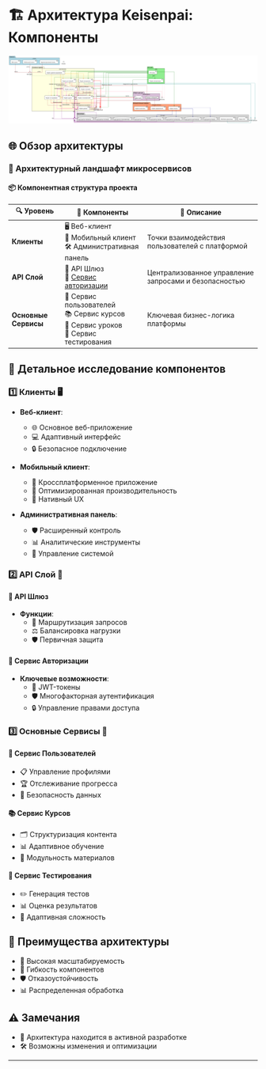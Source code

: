 # 🏗️ Архитектура Keisenpai: Компоненты

![Component Diagram](ComponentDiagram.svg)

## 🌐 Обзор архитектуры

### 🚦 Архитектурный ландшафт микросервисов

#### 📦 Компонентная структура проекта

| 🔍 Уровень | 🧩 Компоненты | 🌟 Описание |
|------------|--------------|-------------|
| **Клиенты** | 🖥️ Веб-клиент <br> 📱 Мобильный клиент <br> 🛠️ Административная панель | Точки взаимодействия пользователей с платформой |
| **API Слой** | 🚪 API Шлюз <br> 🔐 [Сервис авторизации](https://gitverse.ru/shish/auth-service) | Централизованное управление запросами и безопасностью |
| **Основные Сервисы** | 👥 Сервис пользователей <br> 📚 Сервис курсов <br> 📝 Сервис уроков <br> 🧪 Сервис тестирования | Ключевая бизнес-логика платформы |

## 🔬 Детальное исследование компонентов

### 1️⃣ Клиенты 🖥️
- **Веб-клиент**: 
  - 🌐 Основное веб-приложение
  - 💻 Адаптивный интерфейс
  - 🔒 Безопасное подключение

- **Мобильный клиент**:
  - 📱 Кроссплатформенное приложение
  - 🚀 Оптимизированная производительность
  - 🌈 Нативный UX

- **Административная панель**:
  - 🛡️ Расширенный контроль
  - 📊 Аналитические инструменты
  - 🔧 Управление системой

### 2️⃣ API Слой 🌉

#### 🚪 API Шлюз
- **Функции**:
  - 🔀 Маршрутизация запросов
  - ⚖️ Балансировка нагрузки
  - 🛡️ Первичная защита

#### 🔐 Сервис Авторизации
- **Ключевые возможности**:
  - 🔑 JWT-токены
  - 🛡️ Многофакторная аутентификация
  - 🔒 Управление правами доступа

### 3️⃣ Основные Сервисы 🧩

#### 👥 Сервис Пользователей
- 📋 Управление профилями
- 🏆 Отслеживание прогресса
- 🔐 Безопасность данных

#### 📚 Сервис Курсов
- 🗂️ Структуризация контента
- 📊 Адаптивное обучение
- 🧩 Модульность материалов

#### 🧪 Сервис Тестирования
- ✏️ Генерация тестов
- 📊 Оценка результатов
- 🏅 Адаптивная сложность

## 🌟 Преимущества архитектуры
- 🚀 Высокая масштабируемость
- 🔀 Гибкость компонентов
- 🛡️ Отказоустойчивость
- 📊 Распределенная обработка

## ⚠️ Замечания
- 🔄 Архитектура находится в активной разработке
- 🛠️ Возможны изменения и оптимизации

---
